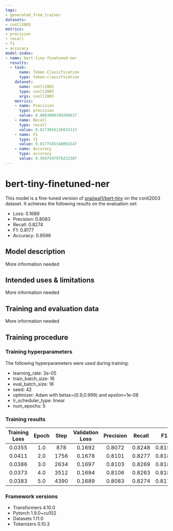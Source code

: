 ```yaml
---
tags:
- generated_from_trainer
datasets:
- conll2003
metrics:
- precision
- recall
- f1
- accuracy
model-index:
- name: bert-tiny-finetuned-ner
  results:
  - task:
      name: Token Classification
      type: token-classification
    dataset:
      name: conll2003
      type: conll2003
      args: conll2003
    metrics:
    - name: Precision
      type: precision
      value: 0.8083060109289617
    - name: Recall
      type: recall
      value: 0.8273856136033113
    - name: F1
      type: f1
      value: 0.8177345348001547
    - name: Accuracy
      type: accuracy
      value: 0.9597597979252387
---
```


<!-- This model card has been generated automatically according to the information the Trainer had access to. You
should probably proofread and complete it, then remove this comment. -->

# bert-tiny-finetuned-ner

This model is a fine-tuned version of [prajjwal1/bert-tiny](https://huggingface.co/prajjwal1/bert-tiny) on the conll2003 dataset.
It achieves the following results on the evaluation set:
- Loss: 0.1689
- Precision: 0.8083
- Recall: 0.8274
- F1: 0.8177
- Accuracy: 0.9598

## Model description

More information needed

## Intended uses & limitations

More information needed

## Training and evaluation data

More information needed

## Training procedure

### Training hyperparameters

The following hyperparameters were used during training:
- learning_rate: 2e-05
- train_batch_size: 16
- eval_batch_size: 16
- seed: 42
- optimizer: Adam with betas=(0.9,0.999) and epsilon=1e-08
- lr_scheduler_type: linear
- num_epochs: 5

### Training results

| Training Loss | Epoch | Step | Validation Loss | Precision | Recall | F1     | Accuracy |
|:-------------:|:-----:|:----:|:---------------:|:---------:|:------:|:------:|:--------:|
| 0.0355        | 1.0   | 878  | 0.1692          | 0.8072    | 0.8248 | 0.8159 | 0.9594   |
| 0.0411        | 2.0   | 1756 | 0.1678          | 0.8101    | 0.8277 | 0.8188 | 0.9600   |
| 0.0386        | 3.0   | 2634 | 0.1697          | 0.8103    | 0.8269 | 0.8186 | 0.9599   |
| 0.0373        | 4.0   | 3512 | 0.1694          | 0.8106    | 0.8263 | 0.8183 | 0.9600   |
| 0.0383        | 5.0   | 4390 | 0.1689          | 0.8083    | 0.8274 | 0.8177 | 0.9598   |


### Framework versions

- Transformers 4.10.0
- Pytorch 1.9.0+cu102
- Datasets 1.11.0
- Tokenizers 0.10.3
